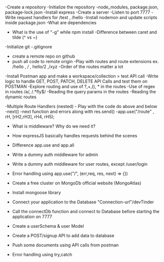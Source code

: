 -Create a repository
-Initialize the repository
-node_modules, package.json, package-lock.json
-Install express
-Create a server
-Listen to port 7777
-Write request handlers for /test , /hello
-Install nodemon and update scripts inside package.json
-What are dependencies
- What is the use of "-g" while npm install
-Difference between caret and tilde (^ vs ~)

-Initialize git
-.gitignore
- create a remote repo on github 
- push all code to remote origin
-Play with routes and route extensions ex. /hello , / , hello/2 ,/xyz
-Order of the routes matter a lot

-Install Postman app and  make a workspace/collection > test API call
-Write logic to handle GET, POST, PATCH, DELETE API Calls and test them on POSTMAN
-Explore routing and use of ?,+,(), * in the routes
-Use of regex in routes /a/, /.*fly$/
-Reading the query params in the routes
-Reading the dynamic routes

-Multiple Route Handlers (nested) - Play with the code do above and below 
-next()
-next function and errors along with res.send()
-app.use("/route" , rH, [rH2,rH3], rH4, rH5);
- What is middleware? Why do we need it?
- How expressJS basically handles requests behind the scenes
- Difference app.use and app.all
- Write a dummy auth middleware for admin
- Write a dummy auth middleware for user routes, except /user/login
- Error handling using app.use("/", (err,req, res, next) => {})

- Create a free cluster on MongoDb official website (MongoAtlas)
- Install mongoose library
- Connect your application to the Database "Connection-url"/devTinder
- Call the connectDb function and connect to Database before starting the application on 7777
- Create a userSchema & user Model
- Create a POST/signup API to add data to database
- Push some documents using API calls from postman
- Error handling using try,catch

